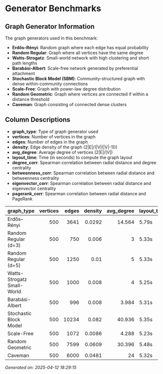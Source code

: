 # Generator Benchmarks

## Graph Generator Information

The graph generators used in this benchmark:

- **Erdős–Rényi**: Random graph where each edge has equal probability
- **Random Regular**: Graph where all vertices have the same degree
- **Watts-Strogatz**: Small-world network with high clustering and short path lengths
- **Barabási-Albert**: Scale-free network generated by preferential attachment
- **Stochastic Block Model (SBM)**: Community-structured graph with dense within-community connections
- **Scale-Free**: Graph with power-law degree distribution
- **Random Geometric**: Graph where vertices are connected if within a distance threshold
- **Caveman**: Graph consisting of connected dense clusters

## Column Descriptions

- **graph_type**: Type of graph generator used
- **vertices**: Number of vertices in the graph
- **edges**: Number of edges in the graph
- **density**: Edge density of the graph (2|E|/(|V|(|V|-1)))
- **avg_degree**: Average degree of vertices (2|E|/|V|)
- **layout_time**: Time (in seconds) to compute the graph layout
- **degree_corr**: Spearman correlation between radial distance and degree centrality
- **betweenness_corr**: Spearman correlation between radial distance and betweenness centrality
- **eigenvector_corr**: Spearman correlation between radial distance and eigenvector centrality
- **pagerank_corr**: Spearman correlation between radial distance and PageRank

| graph_type                 |   vertices |   edges |   density |   avg_degree | layout_time   | total_time   | degree_corr   | degree_p   | betweenness_corr   | betweenness_p   | eigenvector_corr   | eigenvector_p   | pagerank_corr   | pagerank_p   | closeness_corr   | closeness_p   | edge_betweenness_corr   | edge_betweenness_p   |
|:---------------------------|-----------:|--------:|----------:|-------------:|:--------------|:-------------|:--------------|:-----------|:-------------------|:----------------|:-------------------|:----------------|:----------------|:-------------|:-----------------|:--------------|:------------------------|:---------------------|
| Erdős–Rényi                |        500 |    3641 |    0.0292 |       14.564 | 5.79s         | 9.37s        | -0.1038       | 0.0203     | -0.1183            | 0.0081          | -0.0875            | 0.0505          | -0.1120         | 0.0122       | -0.0934          | 0.0368        | -0.1183                 | 0.0081               |
| Random Regular (d=3)       |        500 |     750 |    0.006  |        3     | 5.33s         | 7.40s        | N/A           | N/A        | -0.0727            | 0.1043          | -0.0219            | 0.6249          | N/A             | N/A          | -0.0507          | 0.2577        | -0.0727                 | 0.1043               |
| Random Regular (d=5)       |        500 |    1250 |    0.01   |        5     | 5.33s         | 7.55s        | N/A           | N/A        | -0.1128            | 0.0116          | -0.0444            | 0.3215          | N/A             | N/A          | -0.1074          | 0.0162        | -0.1128                 | 0.0116               |
| Watts-Strogatz Small-World |        500 |    1000 |    0.008  |        4     | 5.25s         | 7.29s        | 0.1742        | 0.0001     | 0.0464             | 0.3003          | 0.0882             | 0.0488          | 0.1530          | 0.0006       | 0.0397           | 0.3756        | 0.0464                  | 0.3003               |
| Barabási-Albert            |        500 |     996 |    0.008  |        3.984 | 5.31s         | 7.36s        | 0.3753        | 0.0000     | 0.4448             | 0.0000          | 0.8071             | 0.0000          | 0.1748          | 0.0001       | 0.7787           | 0.0000        | 0.4445                  | 0.0000               |
| Stochastic Block Model     |        500 |   10234 |    0.082  |       40.936 | 5.35s         | 11.44s       | 0.5314        | 0.0000     | 0.4305             | 0.0000          | 0.2270             | 0.0000          | 0.5505          | 0.0000       | 0.4387           | 0.0000        | 0.4305                  | 0.0000               |
| Scale-Free                 |        500 |    1072 |    0.0086 |        4.288 | 5.23s         | 7.17s        | N/A           | N/A        | N/A                | N/A             | N/A                | N/A             | N/A             | N/A          | N/A              | N/A           | N/A                     | N/A                  |
| Random Geometric           |        500 |    7599 |    0.0609 |       30.396 | 5.48s         | 10.63s       | -0.1842       | 0.0000     | -0.1618            | 0.0003          | -0.0341            | 0.4468          | -0.2317         | 0.0000       | -0.0939          | 0.0359        | -0.1618                 | 0.0003               |
| Caveman                    |        500 |    6000 |    0.0481 |       24     | 5.32s         | 6.13s        | N/A           | N/A        | N/A                | N/A             | -0.0785            | 0.0795          | N/A             | N/A          | N/A              | N/A           | N/A                     | N/A                  |


*Generated on: 2025-04-12 18:29:15*